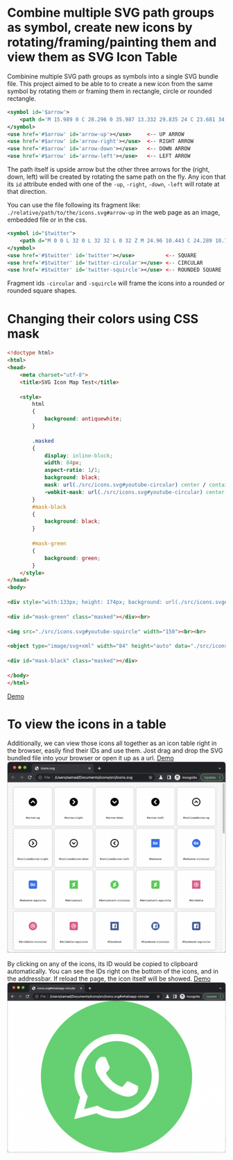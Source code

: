 # Combine multiple SVG path groups as symbol, create new icons by rotating/framing/painting them and view them as SVG Icon Table

Combinine multiple SVG path groups as symbols into a single SVG bundle file.
This project aimed to be able to to create a new icon from the same symbol by rotating them or framing them in rectangle, circle or rounded rectangle.
```svg
<symbol id='$arrow'>
    <path d='M 15.989 0 C 28.296 0 35.987 13.332 29.835 24 C 23.681 34.666 8.296 34.666 2.142 24 C 0.74 21.566 0 18.809 0 16 C 0.01 7.166 7.164 0.009 15.989 0 Z M 15.989 14.829 L 22.57 21.414 L 25.396 18.586 L 15.989 9.172 L 6.581 18.586 L 9.407 21.414 L 15.989 14.829 Z' style="fill: rgb(0, 0, 0);"/>
</symbol>
<use href='#$arrow' id='arrow-up'></use>     <-- UP ARROW
<use href='#$arrow' id='arrow-right'></use>  <-- RIGHT ARROW
<use href='#$arrow' id='arrow-down'></use>   <-- DOWN ARROW
<use href='#$arrow' id='arrow-left'></use>   <-- LEFT ARROW
```
The path itself is upside arrow but the other three arrows for the (right, down, left) will be created by rotating the same path on the fly.
Any icon that its ``id`` attribute ended with one of the ``-up``, ``-right``, ``-down``, ``-left`` will rotate at that direction.

You can use the file following its fragment like: ``./relative/path/to/the/icons.svg#arrow-up`` in the web page as an image, embedded file or in the css.


```svg
<symbol id="$twitter"> 
    <path d="M 0 0 L 32 0 L 32 32 L 0 32 Z M 24.96 10.443 C 24.289 10.739 23.577 10.935 22.848 11.023 C 23.617 10.563 24.193 9.839 24.467 8.986 C 23.744 9.415 22.954 9.716 22.129 9.879 C 20.191 7.815 16.745 8.625 15.927 11.335 C 15.824 11.679 15.771 12.035 15.771 12.394 C 15.771 12.676 15.803 12.958 15.865 13.233 C 12.911 13.089 10.156 11.7 8.283 9.412 C 7.313 11.086 7.807 13.226 9.412 14.306 C 8.828 14.288 8.256 14.13 7.744 13.847 L 7.744 13.896 C 7.746 15.646 8.98 17.153 10.696 17.498 C 10.154 17.644 9.587 17.666 9.036 17.562 C 9.516 19.061 10.896 20.087 12.469 20.115 C 11.167 21.133 9.56 21.685 7.906 21.681 C 7.613 21.681 7.32 21.663 7.029 21.628 C 8.712 22.713 10.674 23.287 12.676 23.281 C 19.453 23.281 23.138 17.679 23.138 12.823 C 23.138 12.661 23.138 12.503 23.138 12.345 C 23.854 11.824 24.471 11.18 24.96 10.443 Z" style="fill: rgb(85, 172, 238);"></path>
</symbol>
<use href='#$twitter' id='twitter'></use>          <-- SQUARE
<use href='#$twitter' id='twitter-circular'></use> <-- CIRCULAR
<use href='#$twitter' id='twitter-squircle'></use> <-- ROUNDED SQUARE
```
Fragment ids ``-circular`` and ``-squircle`` will frame the icons into a rounded or rounded square shapes.


# Changing their colors using CSS mask

```html
<!doctype html>
<html>
<head>
    <meta charset="utf-8">
    <title>SVG Icon Map Test</title>

    <style>
        html
        {
            background: antiquewhite;
        }

        .masked
        {
            display: inline-block;
            width: 84px;
            aspect-ratio: 1/1;
            background: black;
            mask: url(./src/icons.svg#youtube-circular) center / contain no-repeat;
            -webkit-mask: url(./src/icons.svg#youtube-circular) center / contain no-repeat;
        }
        #mask-black
        {
            background: black;
        }

        #mask-green
        {
            background: green;
        }
    </style>
</head>
<body>

<div style="with:133px; height: 174px; background: url(./src/icons.svg#youtube-circular) no-repeat;"></div><br>

<div id="mask-green" class="masked"></div><br>

<img src="./src/icons.svg#youtube-squircle" width="150"><br><br>

<object type="image/svg+xml" width="84" height="auto" data="./src/icons.svg#youtube"></object><br>

<div id="mask-black" class="masked"></div>

</body>
</html>
 ```
[Demo](https://samad-aghaei.github.io/SVG-Icons-Table-View/test.html)

# To view the icons in a table

Additionally, we can view those icons all together as an icon table right in the browser, easily find their IDs and use them.
Jost drag and drop the SVG bundled file into your browser or open it up as a url.
[Demo](https://samad-aghaei.github.io/SVG-Icons-Table-View/src/icons.svg)
![example 1](./assets/table.png)

By clicking on any of the icons, its ID would be copied to clipboard automatically.
You can see the IDs right on the bottom of the icons, and in the addressbar. If reload the page, the icon itself will be showed.
[Demo](https://samad-aghaei.github.io/SVG-Icons-Table-View/src/icons.svg#tiktok-circular)
![example 2](./assets/icon.png)



